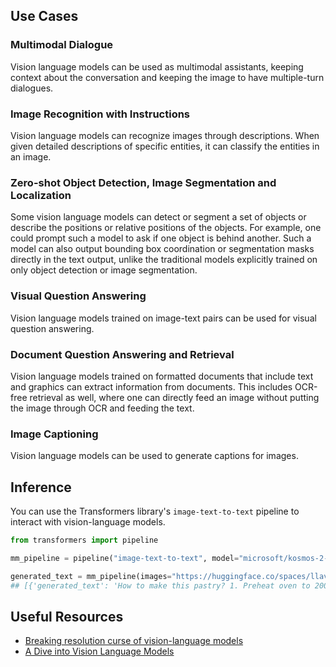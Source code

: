 ## Use Cases

### Multimodal Dialogue

Vision language models can be used as multimodal assistants, keeping context about the conversation and keeping the image to have multiple-turn dialogues.

### Image Recognition with Instructions

Vision language models can recognize images through descriptions. When given detailed descriptions of specific entities, it can classify the entities in an image.

### Zero-shot Object Detection, Image Segmentation and Localization

Some vision language models can detect or segment a set of objects or describe the positions or relative positions of the objects. For example, one could prompt such a model to ask if one object is behind another. Such a model can also output bounding box coordination or segmentation masks directly in the text output, unlike the traditional models explicitly trained on only object detection or image segmentation.

### Visual Question Answering

Vision language models trained on image-text pairs can be used for visual question answering.

### Document Question Answering and Retrieval

Vision language models trained on formatted documents that include text and graphics can extract information from documents. This includes OCR-free retrieval as well, where one can directly feed an image without putting the image through OCR and feeding the text.

### Image Captioning

Vision language models can be used to generate captions for images.

## Inference

You can use the Transformers library's `image-text-to-text` pipeline to interact with vision-language models.

```python
from transformers import pipeline

mm_pipeline = pipeline("image-text-to-text", model="microsoft/kosmos-2-patch14-224")

generated_text = mm_pipeline(images="https://huggingface.co/spaces/llava-hf/llava-4bit/resolve/main/examples/baklava.png", text="How to make this pastry?", max_new_tokens=50)
## [{'generated_text': 'How to make this pastry? 1. Preheat oven to 200 degrees Celsius.'}]
```

## Useful Resources

- [Breaking resolution curse of vision-language models](https://huggingface.co/blog/visheratin/vlm-resolution-curse)
- [A Dive into Vision Language Models](https://huggingface.co/blog/vision_language_pretraining)
